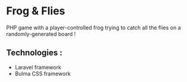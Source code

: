# Frog & Flies

PHP game with a player-controlled frog trying to catch all the flies on a randomly-generated board !

## Technologies :

- Laravel framework
- Bulma CSS framework
